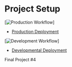 # Project Setup

[![Production Workflow](https://github.com/aym22/finalflask/actions/workflows/prod.yml/badge.svg)]

* [Production Deployment](https://github.com/aym22/finalflask/actions/workflows/prod.yml)


[![Development Workflow](https://github.com/aym22/finalflask/actions/workflows/dev.yml/badge.svg)]

* [Developmental Deployment](https://github.com/aym22/finalflask/actions/workflows/dev.yml)

Final Project #4